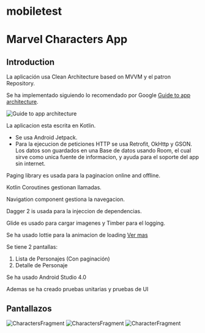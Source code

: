 # mobiletest
Marvel Characters App
=========================

Introduction
------------

La aplicación usa Clean Architecture based on MVVM y el patron Repository. 

Se ha implementado siguiendo lo recomendado por Google [Guide to app architecture](https://developer.android.com/jetpack/docs/guide).

![Guide to app architecture](screenshots/guide-to-app-architecture.png "Guide to app architecture")

La aplicacion esta escrita en Kotlin.
- Se usa Android Jetpack.
- Para la ejecucion de peticiones HTTP se usa Retrofit, OkHttp y GSON. Los datos son guardados en una Base de datos usando Room,
el cual sirve como unica fuente de informacion, y ayuda para el soporte del app sin internet.

Paging library es usada para la paginacion online and offline.

Kotlin Coroutines gestionan llamadas.

Navigation component gestiona la navegacion.

Dagger 2 is usada para la injeccion de dependencias.

Glide es usado para cargar imagenes y Timber para el logging.

Se ha usado lottie para la animacion de loading [Ver mas](https://lottiefiles.com/)

Se tiene 2 pantallas: 

1. Lista de Personajes (Con paginación)
2. Detalle de Personaje

Se ha usado Android Studio 4.0

Ademas se ha creado pruebas unitarias y pruebas de UI



Pantallazos
-----------

![CharactersFragment](screenshots/Screenshot_1601325140.png "Personajes en Lista")
![CharactersFragment](screenshots/Screenshot_1601325144.png "Personajes en Grilla")
![CharacterFragment](screenshots/Screenshot_1601325150.png "Detalle del personaje")

